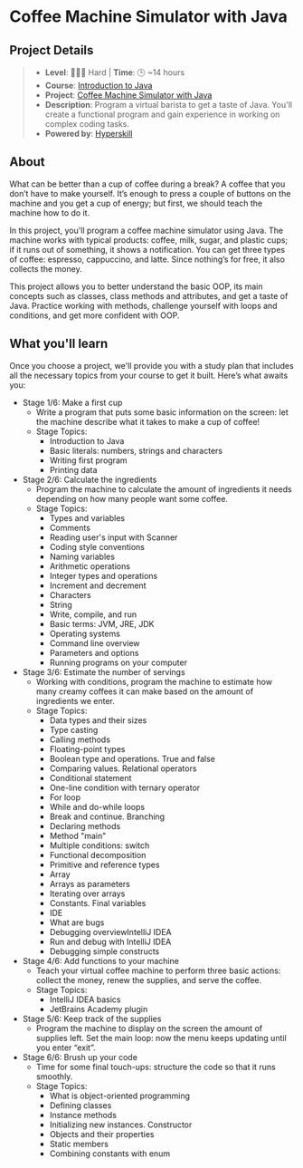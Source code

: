# Coffee Machine Simulator with Java

## Project Details
> - **Level**: 🌟🌟🌟 Hard | **Time**: 🕒 ~14 hours
> - **Course**: [Introduction to Java](https://hyperskill.org/courses/8-introduction-to-java)
> - **Project**: [Coffee Machine Simulator with Java](https://hyperskill.org/projects/33?track=8)
> - **Description**: Program a virtual barista to get a taste of Java. You'll create a functional program and gain 
    experience in working on complex coding tasks.
> - **Powered by**: [Hyperskill](https://hyperskill.org/)

## About
What can be better than a cup of coffee during a break? A coffee that you don’t have to make yourself. It’s enough to 
press a couple of buttons on the machine and you get a cup of energy; but first, we should teach the machine how to do it.

In this project, you'll program a coffee machine simulator using Java. The machine works with typical products: coffee, 
milk, sugar, and plastic cups; if it runs out of something, it shows a notification. You can get three types of coffee: 
espresso, cappuccino, and latte. Since nothing’s for free, it also collects the money.

This project allows you to better understand the basic OOP, its main concepts such as classes, class methods and 
attributes, and get a taste of Java. Practice working with methods, challenge yourself with loops and conditions, and 
get more confident with OOP.

## What you'll learn
Once you choose a project, we'll provide you with a study plan that includes all the necessary topics from your course 
to get it built. Here’s what awaits you:

- Stage 1/6: Make a first cup
  - Write a program that puts some basic information on the screen: let the machine describe what it takes to make a 
    cup of coffee!
  - Stage Topics:
    - Introduction to Java
    - Basic literals: numbers, strings and characters
    - Writing first program
    - Printing data
- Stage 2/6: Calculate the ingredients
  - Program the machine to calculate the amount of ingredients it needs depending on how many people want some coffee.
  - Stage Topics:
    - Types and variables
    - Comments
    - Reading user's input with Scanner
    - Coding style conventions
    - Naming variables
    - Arithmetic operations
    - Integer types and operations
    - Increment and decrement
    - Characters
    - String
    - Write, compile, and run
    - Basic terms: JVM, JRE, JDK
    - Operating systems
    - Command line overview
    - Parameters and options
    - Running programs on your computer
- Stage 3/6: Estimate the number of servings
  - Working with conditions, program the machine to estimate how many creamy coffees it can make based on the amount of 
    ingredients we enter.
  - Stage Topics:
    - Data types and their sizes
    - Type casting
    - Calling methods
    - Floating-point types
    - Boolean type and operations. True and false
    - Comparing values. Relational operators
    - Conditional statement
    - One-line condition with ternary operator
    - For loop
    - While and do-while loops
    - Break and continue. Branching
    - Declaring methods
    - Method "main"
    - Multiple conditions: switch
    - Functional decomposition
    - Primitive and reference types
    - Array
    - Arrays as parameters
    - Iterating over arrays
    - Constants. Final variables
    - IDE
    - What are bugs
    - Debugging overviewIntelliJ IDEA
    - Run and debug with IntelliJ IDEA
    - Debugging simple constructs
- Stage 4/6: Add functions to your machine
  - Teach your virtual coffee machine to perform three basic actions: collect the money, renew the supplies, and serve 
    the coffee.
  - Stage Topics:
    - IntelliJ IDEA basics
    - JetBrains Academy plugin
- Stage 5/6: Keep track of the supplies
  - Program the machine to display on the screen the amount of supplies left. Set the main loop: now the menu keeps 
    updating until you enter “exit”.
- Stage 6/6: Brush up your code
  - Time for some final touch-ups: structure the code so that it runs smoothly.
  - Stage Topics:
    - What is object-oriented programming
    - Defining classes
    - Instance methods
    - Initializing new instances. Constructor
    - Objects and their properties
    - Static members
    - Combining constants with enum